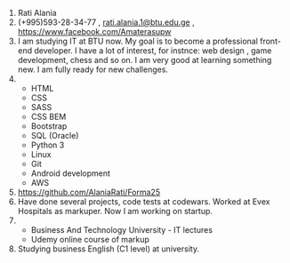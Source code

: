 1. Rati Alania
2. (+995)593-28-34-77 , rati.alania.1@btu.edu.ge , https://www.facebook.com/Amaterasupw 
3. I am studying IT at BTU now. My goal is to become a professional front-end developer. I have a lot of interest, for instnce: web design , game development, chess and so on. I am very good at learning something new. I am fully ready for new challenges.
4. - HTML
   - CSS
   - SASS
   - CSS BEM
   - Bootstrap
   - SQL (Oracle)
   - Python 3
   - Linux
   - Git
   - Android development
   - AWS
5. https://github.com/AlaniaRati/Forma25 
6. Have done several projects, code tests at codewars. Worked at Evex Hospitals as markuper. Now I am working on startup.
7. - Business And Technology University - IT lectures
   - Udemy online course of markup
8. Studying business English (C1 level) at university.